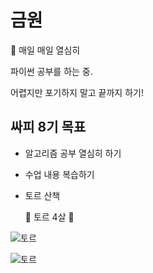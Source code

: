 

# 금원

:muscle: 매일 매일 열심히



파이썬 공부를 하는 중. 

어렵지만 포기하지 말고 끝까지 하기!



## 싸피 8기 목표



- 알고리즘 공부 열심히 하기

- 수업 내용 복습하기

- 토르 산책

  

  :poodle: 토르 4살 :boy:

![토르](README.assets/20220417_132610.jpg)

![토르](README.assets/20220417_132418-16578609838351.jpg)

